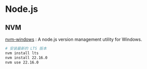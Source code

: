 # Node.js

## NVM

[nvm-windows](https://github.com/coreybutler/nvm-windows) : A node.js version management utility for Windows.

```bash
# 安装最新的 LTS 版本
nvm install lts
nvm install 22.16.0
nvm use 22.16.0
```